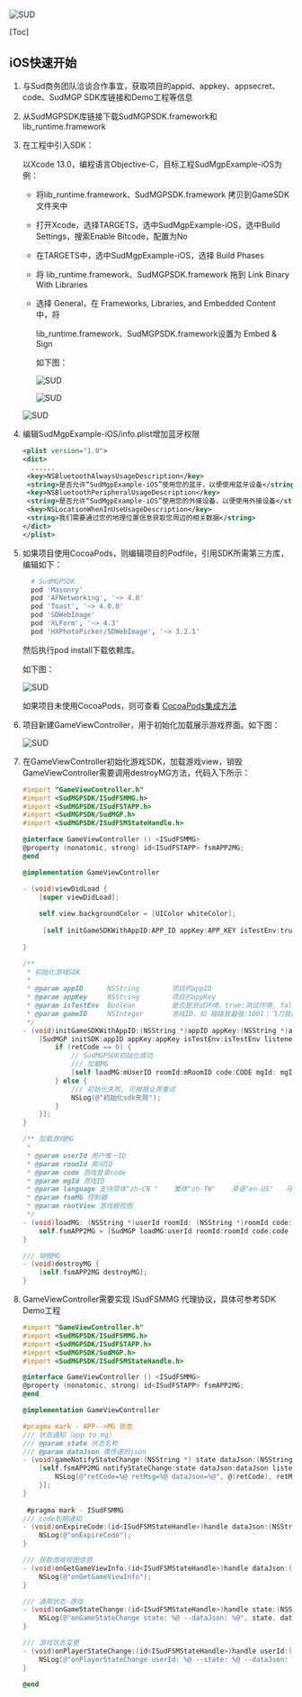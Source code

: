 #

![SUD](../Resource/logo.png)

[Toc]

## iOS快速开始

1. 与Sud商务团队洽谈合作事宜，获取项目的appid、appkey、appsecret、code、SudMGP SDK库链接和Demo工程等信息

2. 从SudMGPSDK库链接下载SudMGPSDK.framework和lib_runtime.framework

3. 在工程中引入SDK：

   以Xcode 13.0，编程语言Objective-C，目标工程SudMgpExample-iOS为例：

   - 将lib_runtime.framework、SudMGPSDK.framework 拷贝到GameSDK文件夹中

   - 打开Xcode，选择TARGETS，选中SudMgpExample-iOS，选中Build Settings，搜索Enable Bitcode，配置为No

   - 在TARGETS中，选中SudMgpExample-iOS，选择 Build Phases

   - 将 lib_runtime.framework、SudMGPSDK.framework 拖到 Link Binary With Libraries

   - 选择 General，在 Frameworks, Libraries, and Embedded Content 中，将

     lib_runtime.framework、SudMGPSDK.framework设置为 Embed & Sign

     如下图：

     ![SUD](../Resource/Client/bitcode.png)

     ![SUD](../Resource/Client/target.png)

   ![SUD](../Resource/Client/emed.png)

   

4. 编辑SudMgpExample-iOS/info.plist增加蓝牙权限

   ```xml
   <plist version="1.0">
   <dict>	
     ......
   	<key>NSBluetoothAlwaysUsageDescription</key>
   	<string>是否允许“SudMgpExample-iOS”使用您的蓝牙，以便使用蓝牙设备</string>
   	<key>NSBluetoothPeripheralUsageDescription</key>
   	<string>是否允许“SudMgpExample-iOS”使用您的外接设备，以便使用外接设备</string>
   	<key>NSLocationWhenInUseUsageDescription</key>
   	<string>我们需要通过您的地理位置信息获取您周边的相关数据</string>
   </dict>
   </plist>
   ```

   

5. 如果项目使用CocoaPods，则编辑项目的Podfile，引用SDK所需第三方库，编辑如下：

   ```ruby
     # SudMGPSDK
     pod 'Masonry'
     pod 'AFNetworking', '~> 4.0'
     pod 'Toast', '~> 4.0.0'
     pod 'SDWebImage'
     pod 'XLForm', '~> 4.3'
     pod 'HXPhotoPicker/SDWebImage', '~> 3.2.1'
   ```

   然后执行pod install下载依赖库。

   如下图：

   ![SUD](../Resource/Client/podfile.png)

   如果项目未使用CocoaPods，则可查看 [CocoaPods集成方法](https://cocoapods.org)

6. 项目新建GameViewController，用于初始化加载展示游戏界面。如下图：

   ![SUD](../Resource/Client/file.png)

7. 在GameViewController初始化游戏SDK，加载游戏view，销毁GameViewController需要调用destroyMG方法，代码入下所示：

   ```objective-c
   #import "GameViewController.h"
   #import <SudMGPSDK/ISudFSMMG.h>
   #import <SudMGPSDK/ISudFSTAPP.h>
   #import <SudMGPSDK/SudMGP.h>
   #import <SudMGPSDK/ISudFSMStateHandle.h>
   
   @interface GameViewController () <ISudFSMMG>
   @property (nonatomic, strong) id<ISudFSTAPP> fsmAPP2MG;
   @end
   
   @implementation GameViewController
   
   - (void)viewDidLoad {
       [super viewDidLoad];
       
       self.view.backgroundColor = [UIColor whiteColor];
       
     	[self initGameSDKWithAppID:APP_ID appKey:APP_KEY isTestEnv:true mgID:GAME_ID];
       
   }
   
   /**
    * 初始化游戏SDK
    *
    * @param appID      NSString        项目的appID
    * @param appKey     NSString        项目的appKey
    * @param isTestEnv  Boolean         是否是测试环境，true:测试环境, false:正式环境
    * @param gameID     NSInteger       游戏ID，如 碰碰我最强:1001；飞刀我最强:1002；你画我猜:1003
    */
   - (void)initGameSDKWithAppID:(NSString *)appID appKey:(NSString *)appKey isTestEnv:(Boolean)isTestEnv gameID:(NSInteger)gameID {
       [SudMGP initSDK:appID appKey:appKey isTestEnv:isTestEnv listener:^(int retCode, const NSString *retMsg) {
           if (retCode == 0) {
               // SudMGPSDK初始化成功
               /// 加载MG
               [self loadMG:mUserID roomId:mRoomID code:CODE mgId: mgID language:mLanguage fsmMG:self rootView:self.view];
           } else {
               /// 初始化失败, 可根据业务重试
               NSLog(@"初始化sdk失败");
           }
       }];
   }
   
   /** 加载游戏MG
    *
    * @param userId 用户唯一ID
    * @param roomId 房间ID
    * @param code 游戏登录code
    * @param mgId 游戏ID
    * @param language 支持简体"zh-CN "    繁体"zh-TW"    英语"en-US"   马来"ms-MY"
    * @param fsmMG 控制器
    * @param rootView 游戏根视图
    */
   - (void)loadMG: (NSString *)userId roomId: (NSString *)roomId code: (NSString *)code mgId: (int)mgId language: (NSString *)language fsmMG:(id)fsmMG rootView: (UIView*)rootView {
       self.fsmAPP2MG = [SudMGP loadMG:userId roomId:roomId code:code mgId:mgId language:language fsmMG:fsmMG rootView:rootView];
   }
   
   /// 销毁MG
   - (void)destroyMG {
       [self.fsmAPP2MG destroyMG];
   }
   ```

   

8. GameViewController需要实现 ISudFSMMG 代理协议，具体可参考SDK Demo工程

   ```objective-c
   #import "GameViewController.h"
   #import <SudMGPSDK/ISudFSMMG.h>
   #import <SudMGPSDK/ISudFSTAPP.h>
   #import <SudMGPSDK/SudMGP.h>
   #import <SudMGPSDK/ISudFSMStateHandle.h>
   
   @interface GameViewController () <ISudFSMMG>
   @property (nonatomic, strong) id<ISudFSTAPP> fsmAPP2MG;
   @end
   
   @implementation GameViewController
   
   #pragma mark - APP-->MG 状态
   /// 状态通知（app to mg）
   /// @param state 状态名称
   /// @param dataJson 需传递的json
   - (void)gameNotifyStateChange:(NSString *) state dataJson:(NSString*) dataJson {
       [self.fsmAPP2MG notifyStateChange:state dataJson:dataJson listener:^(int retCode, const NSString *retMsg, const NSString *dataJson) {
           NSLog(@"retCode=%@ retMsg=%@ dataJson=%@", @(retCode), retMsg, dataJson);
       }];
   }
     
    #pragma mark - ISudFSMMG
   /// code到期通知
   - (void)onExpireCode:(id<ISudFSMStateHandle>)handle dataJson:(NSString *)dataJson {
       NSLog(@"onExpireCode");
   }
   
   /// 获取游戏视图信息
   - (void)onGetGameViewInfo:(id<ISudFSMStateHandle>)handle dataJson:(NSString *)dataJson {
       NSLog(@"onGetGameViewInfo");
   }
   
   /// 通用状态-游戏
   - (void)onGameStateChange:(id<ISudFSMStateHandle>)handle state:(NSString *)state dataJson:(NSString *)dataJson {
       NSLog(@"onGameStateChange state: %@ --dataJson: %@", state, dataJson);
   }
   
   /// 游戏状态变更
   - (void)onPlayerStateChange:(id<ISudFSMStateHandle>)handle userId:(NSString *)userId state:(NSString *)state dataJson:(NSString *)dataJson {
       NSLog(@"onPlayerStateChange userId: %@ --state: %@ --dataJson: %@", userId, state, dataJson);
   }
     
   @end
   ```

   